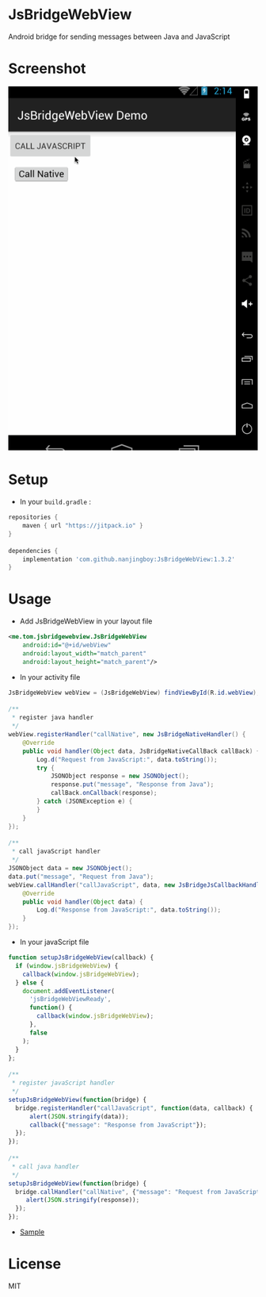 # JsBridgeWebView

Android bridge for sending messages between Java and JavaScript

# Screenshot

![JsBridgeWebView Screenshot](Screenshot.gif)

# Setup

* In your `build.gradle` :

```gradle
repositories {
    maven { url "https://jitpack.io" }
}

dependencies {
    implementation 'com.github.nanjingboy:JsBridgeWebView:1.3.2'
}
```

# Usage

* Add JsBridgeWebView in your layout file

```xml
<me.tom.jsbridgewebview.JsBridgeWebView
    android:id="@+id/webView"
    android:layout_width="match_parent"
    android:layout_height="match_parent"/>
```

* In your activity file

```java
JsBridgeWebView webView = (JsBridgeWebView) findViewById(R.id.webView);

/**
 * register java handler
 */
webView.registerHandler("callNative", new JsBridgeNativeHandler() {
    @Override
    public void handler(Object data, JsBridgeNativeCallBack callBack) {
        Log.d("Request from JavaScript:", data.toString());
        try {
            JSONObject response = new JSONObject();
            response.put("message", "Response from Java");
            callBack.onCallback(response);
        } catch (JSONException e) {
        }
    }
});

/**
 * call javaScript handler
 */
JSONObject data = new JSONObject();
data.put("message", "Request from Java");
webView.callHandler("callJavaScript", data, new JsBridgeJsCallbackHandler() {
    @Override
    public void handler(Object data) {
        Log.d("Response from JavaScript:", data.toString());
    }
});
```

* In your javaScript file

```javascript
function setupJsBridgeWebView(callback) {
  if (window.jsBridgeWebView) {
    callback(window.jsBridgeWebView);
  } else {
    document.addEventListener(
      'jsBridgeWebViewReady',
      function() {
        callback(window.jsBridgeWebView);
      },
      false
    );
  }
};

/**
 * register javaScript handler
 */
setupJsBridgeWebView(function(bridge) {
  bridge.registerHandler("callJavaScript", function(data, callback) {
      alert(JSON.stringify(data));
      callback({"message": "Response from JavaScript"});
  });
});

/**
 * call java handler
 */
setupJsBridgeWebView(function(bridge) {
  bridge.callHandler("callNative", {"message": "Request from JavaScript"}, function(response) {
     alert(JSON.stringify(response));
  });
});
```


* [Sample](sample/src/main)

# License

MIT